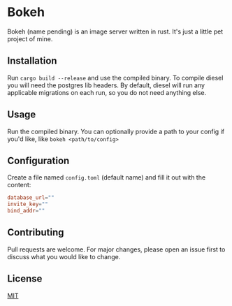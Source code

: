 # Bokeh

Bokeh (name pending) is an image server written in rust. It's just a little pet project of mine.

## Installation

Run ``cargo build --release`` and use the compiled binary. To compile diesel you will need the postgres lib headers.
By default, diesel will run any applicable migrations on each run, so you do not need anything else.

## Usage

Run the compiled binary. You can optionally provide a path to your config if you'd like, like ``bokeh <path/to/config>``

## Configuration

Create a file named ``config.toml`` (default name) and fill it out with the content:
```toml
database_url=""
invite_key=""
bind_addr=""
```

## Contributing

Pull requests are welcome. For major changes, please open an issue first
to discuss what you would like to change.

## License

[MIT](https://choosealicense.com/licenses/mit/)